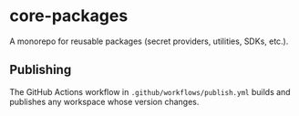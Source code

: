 # core-packages

A monorepo for reusable packages (secret providers, utilities, SDKs, etc.).

## Publishing

The GitHub Actions workflow in `.github/workflows/publish.yml` builds and publishes any workspace whose version changes.

